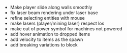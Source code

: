 - Make player slide along walls smoothly
- fix laser beam rendering under laser base
- refine selecting entities with mouse
- make lasers (player/mining laser) respect los
- make out of power symbol for machines not powered
- add hover animation to dropped items
- add velocity to items as the spawn
- add breaking variations to block
